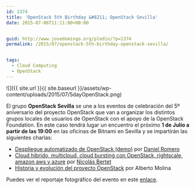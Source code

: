 ```yaml
---
id: 1374
title: 'OpenStack 5th Birthday &#8211; OpenStack Sevilla'
date: 2015-07-06T11:11:00+00:00


guid: http://www.josedomingo.org/pledin/?p=1374
permalink: /2015/07/openstack-5th-birthday-openstack-sevilla/


tags:
  - Cloud Computing
  - OpenStack
---
```

![]({{ site.url }}{{ site.baseurl }}/assets/wp-content/uploads/2015/07/5dayOpenStack.png)

El grupo **OpenStack Sevilla** se une a los eventos de celebración del 5º aniversario del proyecto OpenStack que van a organizar los distintos grupos locales de usuarios de OpenStack con el apoyo de la OpenStack Foundation. En este caso tendrá lugar un encuentro el próximo **1 de Julio a partir de las 19:00** en las oficinas de Bitnami en Sevilla y se impartirán las siguientes charlas:

  * [Despliegue automatizado de OpenStack (demo)](http://www.slideshare.net/DanielRomeroSnchez1/despliegue-automatizado-de-openstack-con-mirantis) por [Daniel Romero](http://www.slideshare.net/DanielRomeroSnchez1)
  * [Cloud hibrido, multicloud, cloud bursting con OpenStack, rightscale, amazon aws y azure](http://es.slideshare.net/bn-cloud/5th-birthday-openstack-sevilla-cloud-bursting) por [Nicolás Bertet](http://www.slideshare.net/bn-cloud)
  * [Historia y evolución del proyecto OpenStack](http://www.slideshare.net/alberto.molina/open-stack-5th-birthday-slide-deck) por Alberto Molina

Puedes ver el reportaje fotográfico del evento en este [enlace](http://www.flickr.com/slideShow/index.gne?group_id=&user_id=16117002@N00&set_id=&text=).
